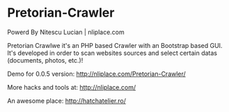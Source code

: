 # Pretorian-Crawler
Powerd By Nitescu Lucian | nliplace.com

Pretorian Crawlwe it's an PHP based Crawler with an Bootstrap based GUI. It's developed in order to scan websites sources and select certain datas (documents, photos, etc.)!

Demo for 0.0.5 version: http://nliplace.com/Pretorian-Crawler/



More hacks and tools at: http://nliplace.com/

An awesome place: http://hatchatelier.ro/

